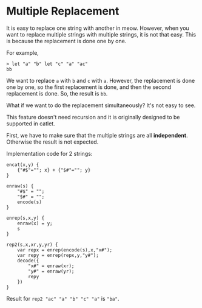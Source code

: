 # Multiple Replacement

It is easy to replace one string with another in meow. However, when you want to replace multiple strings with multiple strings, it is not that easy. This is because the replacement is done one by one.

For example,

```catlet
> let "a" "b" let "c" "a" "ac"
bb
```

We want to replace `a` with `b` and `c` with `a`. However, the replacement is done one by one, so the first replacement is done, and then the second replacement is done. So, the result is `bb`.

What if we want to do the replacement simultaneously? It's not easy to see.

This feature doesn't need recursion and it is originally designed to be supported in catlet.

First, we have to make sure that the multiple strings are all **independent**. Otherwise the result is not expected.

Implementation code for 2 strings:

```meow
encat(x,y) {
    {"#$"=""; x} + {"$#"=""; y}
}

enraw(s) {
    "#$" = "";
    "$#" = "";
    encode(s)
}

enrep(s,x,y) {
    enraw(x) = y;
    s
}

rep2(s,x,xr,y,yr) {
    var repx = enrep(encode(s),x,"x#");
    var repy = enrep(repx,y,"y#");
    decode({
        "x#" = enraw(xr);
        "y#" = enraw(yr);
        repy
    })
}
```

Result for `rep2 "ac" "a" "b" "c" "a"` is `"ba"`.
